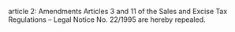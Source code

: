 article 2: Amendments
Articles 3 and 11 of the Sales and Excise Tax Regulations – Legal Notice No. 22&#x2F;1995 are hereby repealed. 
<ul>
</ul>